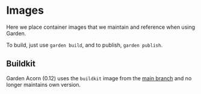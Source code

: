 # Images

Here we place container images that we maintain and reference when using Garden.

To build, just use `garden build`, and to publish, `garden publish`.

## Buildkit

Garden Acorn (0.12) uses the `buildkit` image from
the [main branch](https://github.com/garden-io/garden/tree/main/images/buildkit) and no longer maintains own version.
